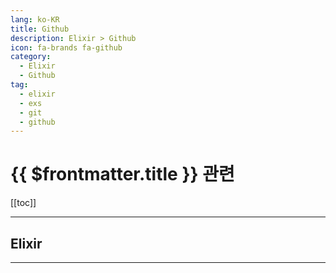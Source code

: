 ```yaml
---
lang: ko-KR
title: Github
description: Elixir > Github
icon: fa-brands fa-github
category:
  - Elixir
  - Github
tag: 
  - elixir
  - exs
  - git
  - github
---
```


# {{ $frontmatter.title }} 관련

[[toc]]

---

## Elixir

<MyGithubItems jsonName="lang-elixir" />

---

<TagLinks />